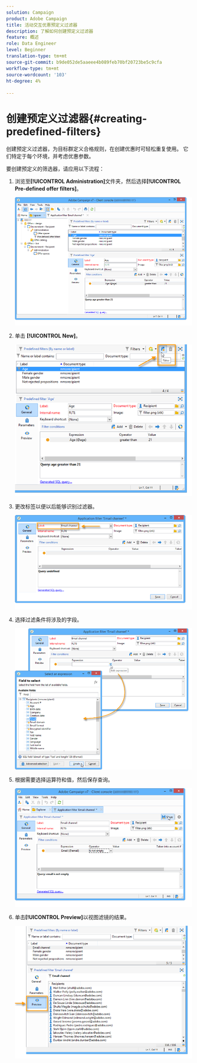 ```yaml
---
solution: Campaign
product: Adobe Campaign
title: 活动交互优惠预定义过滤器
description: 了解如何创建预定义过滤器
feature: 概述
role: Data Engineer
level: Beginner
translation-type: tm+mt
source-git-commit: b9de052de5aaeee4b089feb70bf20723be5c9cfa
workflow-type: tm+mt
source-wordcount: '103'
ht-degree: 4%

---
```


# 创建预定义过滤器{#creating-predefined-filters}

创建预定义过滤器，为目标群定义合格规则，在创建优惠时可轻松重复使用。 它们特定于每个环境，并考虑优惠参数。

要创建预定义的筛选器，请应用以下流程：

1. 浏览至&#x200B;**[!UICONTROL Administration]**&#x200B;文件夹，然后选择&#x200B;**[!UICONTROL Pre-defined offer filters]**。

   ![](assets/offer_filter_create_005.png)

1. 单击 **[!UICONTROL New]**。

   ![](assets/offer_filter_create_001.png)

1. 更改标签以便以后能够识别过滤器。

   ![](assets/offer_filter_create_002.png)

1. 选择过滤条件将涉及的字段。

   ![](assets/offer_filter_create_003.png)

1. 根据需要选择运算符和值，然后保存查询。

   ![](assets/offer_filter_create_004.png)

1. 单击&#x200B;**[!UICONTROL Preview]**&#x200B;以视图滤镜的结果。

   ![](assets/offer_filter_create_006.png)

